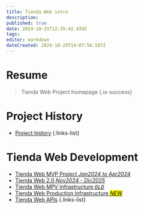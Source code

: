 ```yaml
---
title: Tienda Web intro
description: 
published: true
date: 2024-10-31T12:35:42.439Z
tags: 
editor: markdown
dateCreated: 2024-10-29T14:07:56.587Z
---
```


# Resume
> Tienda Web Project homepage
{.is-success}


# Project History

- [Project history](history)
{.links-list}

# Tienda Web Development

 - [Tienda Web MVP Project *Jan2024 to Apr2024*](tienda-web-mvp-project)
 - [Tienda Web 2.0 *Nov2024 - Dic2025*](tienda-web-20)
 - [Tienda Web MPV Infrastructure *<kbd>OLD</kbd>*](/infrastructure/Tienda-Web) 
 - [Tienda Web Production Infrastructure *<mark>NEW</mark>*](/infrastructure/Tienda-Web-production)
 - [Tienda Web APIs](/apis/home/tienda-web)
 {.links-list}


